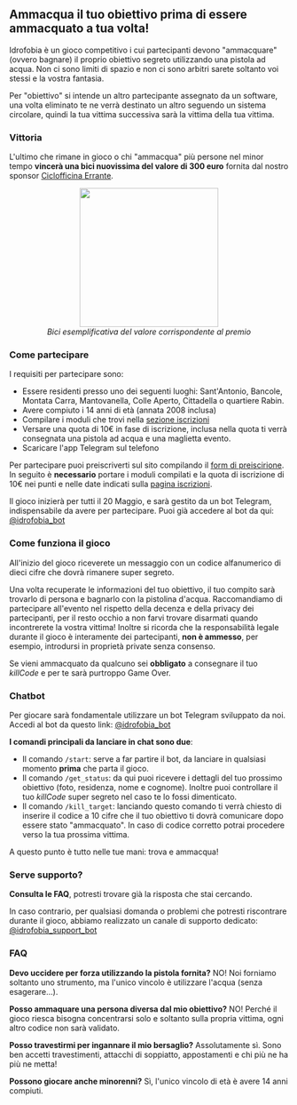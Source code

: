 ## Ammacqua il tuo obiettivo prima di essere ammacquato a tua volta!

Idrofobia è un gioco competitivo i cui partecipanti devono "ammacquare" (ovvero bagnare) il proprio obiettivo segreto utilizzando una pistola ad acqua. Non ci sono limiti di spazio e non ci sono arbitri sarete soltanto voi stessi e la vostra fantasia.

Per "obiettivo" si intende un altro partecipante assegnato da un software, una volta eliminato te ne verrà destinato un altro seguendo un sistema circolare, quindi la tua vittima successiva sarà la vittima della tua vittima.

### Vittoria
L'ultimo che rimane in gioco o chi "ammacqua" più persone nel minor tempo **vincerà una bici nuovissima del valore di 300 euro** fornita dal nostro sponsor [Ciclofficina Errante](https://ciclofficinaerrante.it/).

<p align="center">
  <img width="250px" src="/assets/images/bike.jpg"><br>
  <i>Bici esemplificativa del valore corrispondente al premio</i>
</p>

### Come partecipare
I requisiti per partecipare sono:
- Essere residenti presso uno dei seguenti luoghi: Sant'Antonio, Bancole, Montata Carra, Mantovanella, Colle Aperto, Cittadella o quartiere Rabin.
- Avere compiuto i 14 anni di età (annata 2008 inclusa)
- Compilare i moduli che trovi nella [sezione iscrizioni](https://festantonio.it/iscrizioni)
- Versare una quota di 10€ in fase di iscrizione, inclusa nella quota ti verrà consegnata una pistola ad acqua e una maglietta evento.
- Scaricare l'app Telegram sul telefono

Per partecipare puoi preiscriverti sul sito compilando il [form di preiscirione](https://docs.google.com/forms/d/e/1FAIpQLScWabtO2mgcpSlJvK08YILPseFynzz0g-v6NzbMiWH7PWErzg/viewform).
In seguito è **necessario** portare i moduli compilati e la quota di iscrizione di 10€ nei punti e nelle date indicati sulla [pagina iscrizioni](https://festantonio.it/iscrizioni).

Il gioco inizierà per tutti il 20 Maggio, e sarà gestito da un bot Telegram, indispensabile da avere per partecipare. Puoi già accedere al bot da qui: [@idrofobia_bot](https://t.me/idrofobia_bot)
 
### Come funziona il gioco

All'inizio del gioco riceverete un messaggio con un codice alfanumerico di dieci cifre che dovrà rimanere super segreto.

Una volta recuperate le informazioni del tuo obiettivo, il tuo compito sarà trovarlo di persona e bagnarlo con la pistolina d'acqua. Raccomandiamo di partecipare all'evento nel rispetto della decenza e della privacy dei partecipanti, per il resto occhio a non farvi trovare disarmati quando incontrerete la vostra vittima! Inoltre si ricorda che la responsabilità legale durante il gioco è interamente dei partecipanti, **non è ammesso**, per esempio, introdursi in proprietà private senza consenso.

Se vieni ammacquato da qualcuno sei **obbligato** a consegnare il tuo *killCode* e per te sarà purtroppo Game Over.

### Chatbot

Per giocare sarà fondamentale utilizzare un bot Telegram sviluppato da noi. Accedi al bot da questo link:  [@idrofobia_bot](https://t.me/idrofobia_bot)

**I comandi principali da lanciare in chat sono due**:
- Il comando `/start`: serve a far partire il bot, da lanciare in qualsiasi momento **prima** che parta il gioco.
- Il comando `/get_status`: da qui puoi ricevere i dettagli del tuo prossimo obiettivo (foto, residenza, nome e cognome). Inoltre puoi controllare il tuo *killCode* super segreto nel caso te lo fossi dimenticato.
- Il comando `/kill_target`: lanciando questo comando ti verrà chiesto di inserire il codice a 10 cifre che il tuo obiettivo ti dovrà comunicare dopo essere stato "ammacquato". In caso di codice corretto potrai procedere verso la tua prossima vittima.

A questo punto è tutto nelle tue mani: trova e ammacqua!
 
### Serve supporto?

**Consulta le FAQ**, potresti trovare già la risposta che stai cercando.

In caso contrario, per qualsiasi domanda o problemi che potresti riscontrare durante il gioco, abbiamo realizzato un canale di supporto dedicato: [@idrofobia_support_bot](https://t.me/idrofobia_support_bot)

### FAQ
 
**Devo uccidere per forza utilizzando la pistola fornita?**
NO! Noi forniamo soltanto uno strumento, ma l'unico vincolo è utilizzare l'acqua (senza esagerare...).
 
**Posso ammaquare una persona diversa dal mio obiettivo?**
NO! Perché il gioco riesca bisogna concentrarsi solo e soltanto sulla propria vittima, ogni altro codice non sarà validato.
 
**Posso travestirmi per ingannare il mio bersaglio?**
Assolutamente sì. Sono ben accetti travestimenti, attacchi di soppiatto, appostamenti e chi più ne ha più ne metta!
 
**Possono giocare anche minorenni?**
Sì, l'unico vincolo di età è avere 14 anni compiuti.
